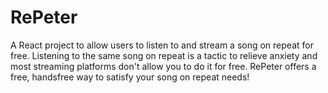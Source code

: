 # RePeter
A React project to allow users to listen to and stream a song on repeat for free. Listening to the same song on repeat is a tactic to relieve anxiety and most streaming platforms don't allow you to do it for free. RePeter offers a free, handsfree way to satisfy your song on repeat needs!
